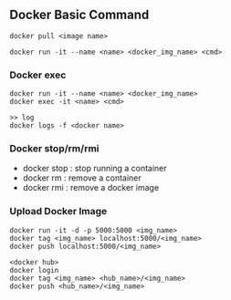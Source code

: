 
## Docker Basic Command

```
docker pull <image name>

docker run -it --name <name> <docker_img_name> <cmd>

```


### Docker exec

```
docker run -it --name <name> <docker_img_name>
docker exec -it <name> <cmd>

>> log 
docker logs -f <docker name>

```

### Docker stop/rm/rmi

- docker stop : stop running a container
- docker rm : remove a container
- docker rmi : remove a docker image

### Upload Docker Image 

```
docker run -it -d -p 5000:5000 <img_name>
docker tag <img_name> localhost:5000/<img_name>
docker push localhost:5000/<img_name>

<docker hub>
docker login
docker tag <img_name> <hub_name>/<img_name>
docker push <hub_name>/<img_name>
```
